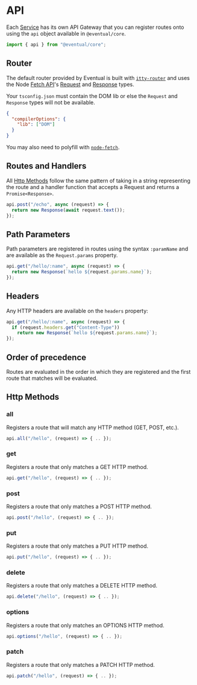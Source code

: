 # API

Each [Service](./0-service.md) has its own API Gateway that you can register routes onto using the `api` object available in `@eventual/core`.

```ts
import { api } from "@eventual/core";
```

## Router

The default router provided by Eventual is built with [`itty-router`](https://github.com/kwhitley/itty-router) and uses the Node [Fetch API](https://developer.mozilla.org/en-US/docs/Web/API/Fetch_API)'s [Request](https://developer.mozilla.org/en-US/docs/Web/API/Request) and [Response](https://developer.mozilla.org/en-US/docs/Web/API/Response) types.

Your `tsconfig.json` must contain the DOM lib or else the `Request` and `Response` types will not be available.

```json
{
  "compilerOptions": {
    "lib": ["DOM"]
  }
}
```

You may also need to polyfill with [`node-fetch`](https://www.npmjs.com/package/node-fetch).

## Routes and Handlers

All [Http Methods](#http-methods) follow the same pattern of taking in a string representing the route and a handler function that accepts a Request and returns a `Promise<Response>`.

```ts
api.post("/echo", async (request) => {
  return new Response(await request.text());
});
```

## Path Parameters

Path parameters are registered in routes using the syntax `:paramName` and are available as the `Request.params` property.

```ts
api.get("/hello/:name", async (request) => {
  return new Response(`hello ${request.params.name}`);
});
```

## Headers

Any HTTP headers are available on the `headers` property:

```ts
api.get("/hello/:name", async (request) => {
  if (request.headers.get("Content-Type"))
    return new Response(`hello ${request.params.name}`);
});
```

## Order of precedence

Routes are evaluated in the order in which they are registered and the first route that matches will be evaluated.

## Http Methods

### all

Registers a route that will match any HTTP method (GET, POST, etc.).

```ts
api.all("/hello", (request) => { .. });
```

### get

Registers a route that only matches a GET HTTP method.

```ts
api.get("/hello", (request) => { .. });
```

### post

Registers a route that only matches a POST HTTP method.

```ts
api.post("/hello", (request) => { .. });
```

### put

Registers a route that only matches a PUT HTTP method.

```ts
api.put("/hello", (request) => { .. });
```

### delete

Registers a route that only matches a DELETE HTTP method.

```ts
api.delete("/hello", (request) => { .. });
```

### options

Registers a route that only matches an OPTIONS HTTP method.

```ts
api.options("/hello", (request) => { .. });
```

### patch

Registers a route that only matches a PATCH HTTP method.

```ts
api.patch("/hello", (request) => { .. });
```
